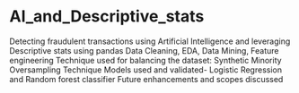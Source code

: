 # AI_and_Descriptive_stats
Detecting fraudulent transactions using Artificial Intelligence and leveraging Descriptive stats using pandas
Data Cleaning, EDA, Data Mining, Feature engineering
Technique used for balancing the dataset: Synthetic Minority Oversampling Technique
Models used and validated- Logistic Regression and Random forest classifier
Future enhancements and scopes discussed
